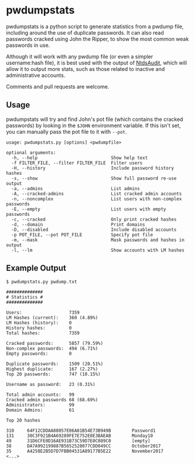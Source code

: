 # pwdumpstats
pwdumpstats is a python script to generate statistics from a pwdump file, including around the use of duplicate passwords. It can also read passwords cracked using John the Ripper, to show the most common weak passwords in use.

Although it will work with any pwdump file (or even a simpler username:hash file), it is best used with the output of [NtdsAudit](https://github.com/Dionach/ntdsaudit), which will allow it to output more stats, such as those related to inactive and administrative accounts.

Comments and pull requests are welcome.

## Usage

pwdumpstats will try and find John's pot file (which contains the cracked passwords) by looking in the `$JOHN` environment variable. If this isn't set, you can manually pass the pot file to it with `--pot`.

```
usage: pwdumpstats.py [options] <pwdumpfile>

optional arguments:
  -h, --help                            Show help text
  -f FILTER_FILE, --filter FILTER_FILE  Filter users
  -H, --history                         Include password history hashes
  -s, --show                            Show full password re-use output
  -a, --admins                          List admins
  -A, --cracked-admins                  List cracked admin accounts
  -n, --noncomplex                      List users with non-complex passwords
  -E, --empty                           List users with empty passwords
  -c, --cracked                         Only print cracked hashes
  -d, --domain                          Print domains
  -D, --disabled                        Include disabled accounts
  -p POT_FILE, --pot POT_FILE           Specify pot file
  -m, --mask                            Mask passwords and hashes in output
  -l, --lm                              Show accounts with LM hashes
```


## Example Output
```
$ pwdumpstats.py pwdump.txt

##############
# Statistics #
##############

Users:                  7359
LM Hashes (current):    360 (4.89%)
LM Hashes (history):    0
History hashes:         0
Total hashes:           7359

Cracked passwords:      5857 (79.59%)
Non-complex passwords:  494 (6.71%)
Empty passwords:        0

Duplicate passwords:    1509 (20.51%)
Highest duplicate:      167 (2.27%)
Top 20 passwords:       747 (10.15%)

Username as password:   23 (0.31%)

Total admin accounts:   99
Cracked admin passwords 68 (68.69%)
Administrators:         99
Domain Admins:          61

Top 20 hashes

310     64F12CDDAA88057E06A81B54E73B949B        Password1
131     30C3F921B4A69289FE7E752E0E3BAEAB        Monday10
49      31D6CFE0D16AE931B73C59D7E0C089C0        [empty]
38      DA7A992199887B5652528077CDD049CC        October2017
35      A4258E2B5D7D7FBB04531A89177B5E22        November2017
<...>
```
